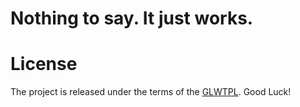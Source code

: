 # Nothing to say. It just works.

# License
The project is released under the terms of the [GLWTPL](https://github.com/me-shaon/GLWTPL).
Good Luck!
